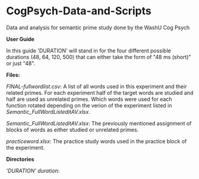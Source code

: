 # CogPsych-Data-and-Scripts
 Data and analysis for semantic prime study done by the WashU Cog Psych

 **User Guide**

 In this guide 'DURATION' will stand in for the four different possible durations (48, 64, 120, 500) that can either take the form of "48 ms (short)" or just "48".

 **Files:**

 *FINAL-fullwordlist.csv*: A list of all words used in this experiment and their related primes. For each experiment half of the target words are studied and half are used as unrelated primes. Which words were used for each function rotated depending on the verion of the experiment listed in *Semantic_FullWordListeditAV.xlsx*.

 *Semantic_FullWordListeditAV.xlsx*: The previously mentioned assignment of blocks of words as either studied or unrelated primes.

 *practiceword.xlsx*: The practice study words used in the practice block of the experiment.

 **Directories**

 *'DURATION' duration*: